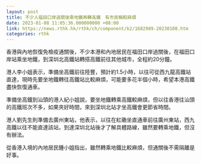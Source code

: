 ```yaml
---
layout: post
title: 不少人福田口岸過關後乘地鐵再轉高鐵　有市民稱較麻煩
date: 2023-01-08 11:05:36.000000000 +08:00
link: https://news.rthk.hk/rthk/ch/component/k2/1682989-20230108.htm
categories: rthk
---
```


香港與內地恢復免檢疫通關後，不少本港和內地居民在福田口岸過關後，在福田口岸站乘坐地鐵，到深圳北高鐵站轉搭高鐵前往其他城市，全程約20分鐘。

港人李小姐表示，準備坐高鐵前往陸豐，預計約1.5小時，以往可從西九龍高鐵站直達，現時先要坐地鐵轉往高鐵站比較麻煩，可能要多花半個小時，希望本港高鐵盡快恢復通車。

準備坐高鐵到汕頭的港人紀小姐說，要坐地鐵轉乘高鐵較麻煩，但以往香港往汕頭的高鐵班次不多，如果夾好時間，來到深圳北站才坐高鐵會更節省時間。

港人劉先生則準備去廣州東站，他表示，以往在紅磡坐直通車前往廣州東站，西九高鐵以往不能直達該站，到達深圳北站後才了解具體路線，雖然要轉乘地鐵，但沒有辦法。

從香港入境的內地居民鍾小姐指出，雖然轉乘地鐵比較麻煩，但通關後不需隔離是好事。
